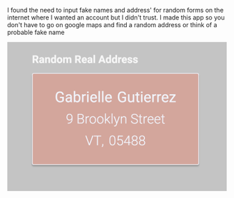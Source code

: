 I found the need to input fake names and address' for random forms on the internet where I wanted an account but I didn't trust. I made this app so you don't have to go on google maps and find a random address or think of a probable fake name


![](Screen%20Shot%202020-06-14%20at%2021.24.50.png)
